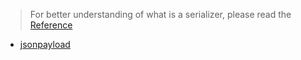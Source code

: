 > For better understanding of what is a serializer, please read the [Reference](https://github.com/hubiquitus/hubiquitus/blob/master/docs/Reference.md)

* [jsonpayload](https://github.com/hubiquitus/hubiquitus/blob/master/docs/serializers/jsonPayload.md)

